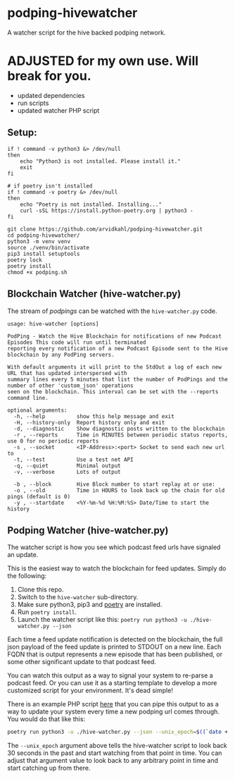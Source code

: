 # podping-hivewatcher
A watcher script for the hive backed podping network.

# ADJUSTED for my own use. Will break for you.

- updated dependencies
- run scripts
- updated watcher PHP script

## Setup:
```
if ! command -v python3 &> /dev/null
then
    echo "Python3 is not installed. Please install it."
    exit
fi

# if poetry isn't installed
if ! command -v poetry &> /dev/null
then
    echo "Poetry is not installed. Installing..."
    curl -sSL https://install.python-poetry.org | python3 -
fi

git clone https://github.com/arvidkahl/podping-hivewatcher.git
cd podping-hivewatcher/
python3 -m venv venv
source ./venv/bin/activate
pip3 install setuptools
poetry lock
poetry install
chmod +x podping.sh
```


## Blockchain Watcher (hive-watcher.py)

The stream of *podpings* can be watched with the ```hive-watcher.py``` code. 

```
usage: hive-watcher [options]

PodPing - Watch the Hive Blockchain for notifications of new Podcast Episodes This code will run until terminated 
reporting every notification of a new Podcast Episode sent to the Hive blockchain by any PodPing servers.

With default arguments it will print to the StdOut a log of each new URL that has updated interspersed with 
summary lines every 5 minutes that list the number of PodPings and the number of other 'custom_json' operations 
seen on the blockchain. This interval can be set with the --reports command line.

optional arguments:
  -h, --help          show this help message and exit
  -H, --history-only  Report history only and exit
  -d, --diagnostic    Show diagnostic posts written to the blockchain
  -r , --reports      Time in MINUTES between periodic status reports, use 0 for no periodic reports
  -s , --socket       <IP-Address>:<port> Socket to send each new url to
  -t, --test          Use a test net API
  -q, --quiet         Minimal output
  -v, --verbose       Lots of output

  -b , --block        Hive Block number to start replay at or use:
  -o , --old          Time in HOURS to look back up the chain for old pings (default is 0)
  -y , --startdate    <%Y-%m-%d %H:%M:%S> Date/Time to start the history
```


## Podping Watcher (hive-watcher.py)

The watcher script is how you see which podcast feed urls have signaled an update.

This is the easiest way to watch the blockchain for feed updates.  Simply do the following:

1. Clone this repo.
2. Switch to the `hive-watcher` sub-directory.
3. Make sure python3, pip3 and [poetry](https://python-poetry.org/docs/#installation) are installed.
4. Run `poetry install`.
5. Launch the watcher script like this: `poetry run python3 -u ./hive-watcher.py --json`

Each time a feed update notification is detected on the blockchain, the full json payload of the feed update is printed to STDOUT on a new line.  Each
FQDN that is output represents a new episode that has been published, or some other significant update to that podcast feed.

You can watch this output as a way to signal your system to re-parse a podcast feed.  Or you can use it as a starting template to
develop a more customized script for your environment.  It's dead simple!

There is an example PHP script [here](examples/php/podping_watcher.php) that you can pipe this output to as a way to update your system every
time a new podping url comes through.  You would do that like this:

```bash
poetry run python3 -u ./hive-watcher.py --json --unix_epoch=$((`date +'%s'` - 30)) | php ../examples/podping_watcher.php
```

The `--unix_epoch` argument above tells the hive-watcher script to look back 30 seconds in the past and start watching from that point in time.  You
can adjust that argument value to look back to any arbitrary point in time and start catching up from there.
